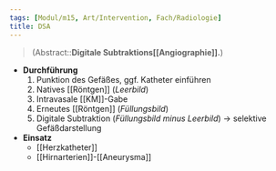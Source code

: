 ```yaml
---
tags: [Modul/m15, Art/Intervention, Fach/Radiologie]
title: DSA
---
```

> (Abstract::**Digitale Subtraktions[[Angiographie]].**)
- **Durchführung**
	1. Punktion des Gefäßes, ggf. Katheter einführen
	2. Natives [[Röntgen]] (*Leerbild*)
	3. Intravasale [[KM]]-Gabe
	4. Erneutes [[Röntgen]] (*Füllungsbild*)
	5. Digitale Subtraktion (*Füllungsbild minus Leerbild*) → selektive Gefäßdarstellung
- **Einsatz**
	- [[Herzkatheter]]
	- [[Hirnarterien]]-[[Aneurysma]]